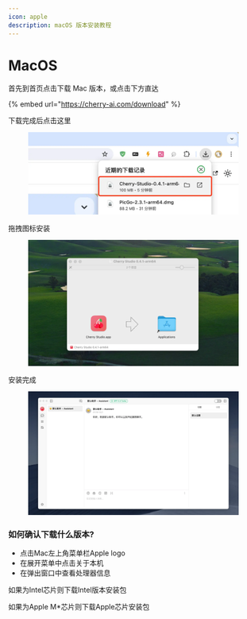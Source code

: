 ```yaml
---
icon: apple
description: macOS 版本安装教程
---
```


# MacOS

首先到首页点击下载 Mac 版本，或点击下方直达

{% embed url="https://cherry-ai.com/download" %}

下载完成后点击这里

<figure><img src="../../.gitbook/assets/2024-07-30-14-04-35.webp" alt=""><figcaption></figcaption></figure>

拖拽图标安装

<figure><img src="../../.gitbook/assets/2024-07-30-14-03-49.webp" alt=""><figcaption></figcaption></figure>

安装完成

<figure><img src="../../.gitbook/assets/2024-07-30-14-13-10.webp" alt=""><figcaption></figcaption></figure>

### 如何确认下载什么版本?

* 点击Mac左上角菜单栏Apple logo
* 在展开菜单中点击关于本机
* 在弹出窗口中查看处理器信息

如果为Intel芯片则下载Intel版本安装包

如果为Apple M\*芯片则下载Apple芯片安装包
